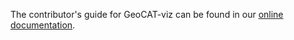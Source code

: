 The contributor's guide for GeoCAT-viz can be found in our [online documentation](https://geocat-viz.readthedocs.io/en/latest/contrib.html).
